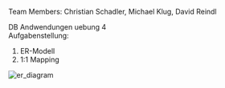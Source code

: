 Team Members: Christian Schadler, Michael Klug, David Reindl<br />

DB Andwendungen uebung 4 <br />
Aufgabenstellung: <br />
1. ER-Modell <br />
2. 1:1 Mapping <br />

![er_diagram](https://github.com/Nerminas/db_anwendungen/blob/master/ue4/src/main/resources/er_diagram/er_ue4.png)
